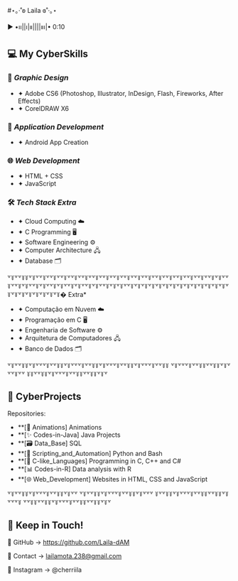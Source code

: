 #⋆｡‧˚ʚ Laila ɞ˚‧｡⋆

▶︎ •၊၊||၊|။||||။‌‌‌‌‌၊|• 0:10

## 💻 **My Cyber ​​Skills**
### 🎨 *Graphic Design*
- ✦ Adobe CS6 (Photoshop, Illustrator, InDesign, Flash, Fireworks, After Effects)
- ✦ CorelDRAW X6

### 📱 *Application Development*
- ✦ Android App Creation

### 🌐 *Web Development*
- ✦ HTML + CSS
- ✦ JavaScript

### 🛠️ *Tech Stack Extra*
- ✦ Cloud Computing ☁️
- ✦ C Programming 🖥️
- ✦ Software Engineering ⚙️
- ✦ Computer Architecture 🖧
- ✦ Database 🗂️

꒷꒦꒷꒷꒦꒦꒷꒦꒷꒷꒦꒷꒷꒦꒷꒷꒦꒷꒷꒦꒷꒷꒦꒷꒷꒦꒷꒷꒦꒷꒷꒦꒷꒷꒦꒷꒷꒦꒷꒷꒦꒷꒷꒦꒷꒷꒦꒷꒷꒦꒷꒷꒦꒷꒷꒦꒷꒷꒦꒷꒦꒷꒷꒦꒷꒷꒦꒷꒦꒷꒷꒦꒷꒦꒷꒷꒦꒷꒦꒷꒷꒦꒷꒦꒷꒷꒦꒷꒦꒷꒷꒦꒷꒦꒷꒦꒷꒷꒦꒷꒦꒷꒦꒷꒦꒷꒦꒷꒦꒷꒦꒷꒦꒷꒦꒷꒦꒷꒦꒷꒦꒷꒦꒷꒦꒷꒦꒷꒦꒷꒦꒷꒦꒷꒦꒷꒦꒷꒦꒷꒦� Extra*
- ✦ Computação em Nuvem ☁️
- ✦ Programação em C 🖥️
- ✦ Engenharia de Software ⚙️
- ✦ Arquitetura de Computadores 🖧
- ✦ Banco de Dados 🗂️

꒷꒦꒷꒷꒦꒦꒷꒦꒷꒷꒷꒦꒷꒷꒦꒦꒷꒦꒷꒷꒷꒦꒷꒷꒦꒦꒷꒦꒷꒷꒷꒦꒷꒷꒦꒦꒷꒦꒷꒷꒷꒦꒷꒷꒦꒦ ꒷꒦꒷꒷꒷꒦꒷꒷꒦꒦꒷꒷꒦꒦꒷꒦꒷꒷꒷꒦꒷꒷ ꒦꒦꒷꒷꒦꒦꒷꒦꒷꒷꒷꒦꒷꒷꒦꒦꒷꒷꒦꒦꒷꒦꒷

## 📂 **Cyber ​​Projects**

Repositories:

- **[🍒 Animations] Animations
- **[✨ Codes-in-Java] Java Projects
- **[🗃️ Data_Base] SQL
- **[🤖 Scripting_and_Automation] Python and Bash
- **[🔧 C-like_Languages] Programming in C, C++ and C#
- **[📊 Codes-in-R] Data analysis with R
- **[🌐 Web_Development] Websites in HTML, CSS and JavaScript

꒷꒦꒷꒷꒦꒦꒷꒦꒷꒷꒷꒦꒷꒷꒦꒦꒷꒦꒷꒷ ꒷꒦꒷꒷꒦꒦꒷꒦꒷꒷꒷꒦꒷꒷꒦꒦꒷꒦꒷꒷꒷ ꒦꒷꒷꒦꒦꒷꒦꒷꒷꒷꒦꒷꒷꒦꒦꒷꒷꒦꒦꒷꒦꒷꒷꒷꒦ ꒷꒷꒦꒦꒷꒷꒦꒦꒷꒦꒷꒷꒷꒦꒷꒷꒦꒦꒷꒷꒦꒦꒷꒦꒷

## 💌 **Keep in Touch!**
🦈 GitHub → https://github.com/Laila-dAM

🐙 Contact → lailamota.238@gmail.com

🪼 Instagram → @cherriila